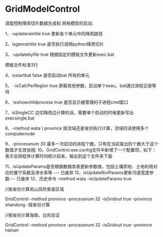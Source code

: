 # GridModelControl
调度控制降雨切片数据生成和 网格模型的启动.

1、-updateraintile true   更新各个单元中的降雨路径

2、isgenraintile true  是否执行调用python降雨切片



3、-updatebyfile true 根据指定的模板文件更新exec.bat

模板文件标准3行



4、isstartbat false  是否启动bat 所有的单元



5、 -isCalcPerRegion true  屏蔽其他参数，启动单个exec。bat通过进程记录等待



6、 isshowchildprocess true 是否显示被管理的子进程cmd窗口

7、isSingleCC   边切降雨边计算的话，需要单个启动的时候更新写出execsingle.bat

8、-method wata \ province 按流域还是省份执行计算，流域的话使用多个computernode

9、-processnum  30    最多一次启动的进程个数。只有在当前查出的个数大于这个数值才生效张翔:
10、GridControl.exe.config文件中新增了一个配置项，如下：
    <!--//CSVLog-->
      <add key="CSVLogPath" value="\\192.168.100.100\s1-cpfs1\GridControlLog" />
表示会把程序计算时间统计起来，输出到这个文件夹下面



11、isUpdateParams是否根据数据库表更新参数值，包括土壤质地、土地利用对应的曼宁系数及渗水率等   --- 已废弃
12、isUpdateRivlParams更新河道宽度参数---  已废弃
12、历史命令
-method wata -isUpdateParams true

//按省份计算岚山风险普查区域

GridControl -method province -processnum 32 -isGridout true -province shandong   -按省份计算

//按省份计算海南，台风验证

GridControl -method province -processnum 32 -isGridout true -province hainan

